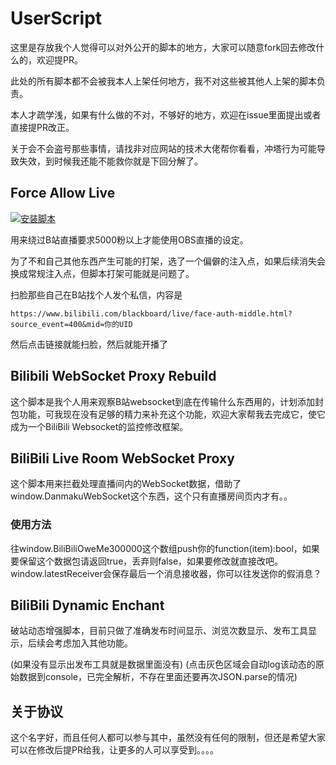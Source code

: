 # UserScript

这里是存放我个人觉得可以对外公开的脚本的地方，大家可以随意fork回去修改什么的，欢迎提PR。

此处的所有脚本都不会被我本人上架任何地方，我不对这些被其他人上架的脚本负责。

本人才疏学浅，如果有什么做的不对，不够好的地方，欢迎在issue里面提出或者直接提PR改正。

关于会不会盗号那些事情，请找非对应网站的技术大佬帮你看看，冲塔行为可能导致失效，到时候我还能不能救你就是下回分解了。

## Force Allow Live

[![安装脚本](https://img.shields.io/badge/%E5%AE%89%E8%A3%85%E8%84%9A%E6%9C%AC-ForceAllowLive-blue?logo=Greasy%20Fork)](https://greasyfork.org/scripts/537331)

用来绕过B站直播要求5000粉以上才能使用OBS直播的设定。

为了不和自己其他东西产生可能的打架，选了一个偏僻的注入点，如果后续消失会换成常规注入点，但脚本打架可能就是问题了。

扫脸那些自己在B站找个人发个私信，内容是

```
https://www.bilibili.com/blackboard/live/face-auth-middle.html?source_event=400&mid=你的UID
```

然后点击链接就能扫脸，然后就能开播了

## Bilibili WebSocket Proxy Rebuild

这个脚本是我个人用来观察B站websocket到底在传输什么东西用的，计划添加封包功能，可我现在没有足够的精力来补充这个功能，欢迎大家帮我去完成它，使它成为一个BiliBili Websocket的监控修改框架。

## BiliBili Live Room WebSocket Proxy

这个脚本用来拦截处理直播间内的WebSocket数据，借助了window.DanmakuWebSocket这个东西，这个只有直播房间页内才有。。

### 使用方法

往window.BiliBiliOweMe300000这个数组push你的function(item):bool，如果要保留这个数据包请返回true，丢弃则false，如果要修改就直接改吧。
window.latestReceiver会保存最后一个消息接收器，你可以往发送你的假消息？

## BiliBili Dynamic Enchant

破站动态增强脚本，目前只做了准确发布时间显示、浏览次数显示、发布工具显示，后续会考虑加入其他功能。

(如果没有显示出发布工具就是数据里面没有)
(点击灰色区域会自动log该动态的原始数据到console，已完全解析，不存在里面还要再次JSON.parse的情况)

## 关于协议

这个名字好，而且任何人都可以参与其中，虽然没有任何的限制，但还是希望大家可以在修改后提PR给我，让更多的人可以享受到。。。。
